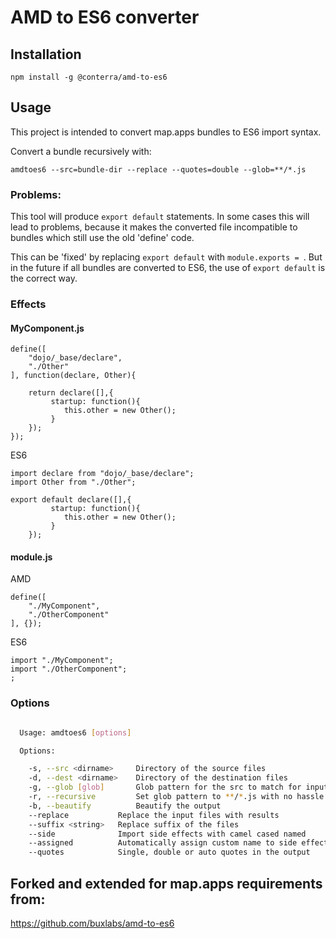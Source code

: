 # AMD to ES6 converter

## Installation

`npm install -g @conterra/amd-to-es6`

## Usage

This project is intended to convert map.apps bundles to ES6 import syntax.

Convert a bundle recursively with:

`amdtoes6 --src=bundle-dir --replace --quotes=double --glob=**/*.js`


### Problems:

This tool will produce `export default` statements. In some cases this will lead to problems,
because it makes the converted file incompatible to bundles which still use the old 'define' code.

This can be 'fixed' by replacing `export default` with `module.exports = `.
But in the future if all bundles are converted to ES6, the use of `export default` is the correct way.

### Effects

#### MyComponent.js

```
define([
    "dojo/_base/declare",
    "./Other"
], function(declare, Other){

    return declare([],{
         startup: function(){
            this.other = new Other();
         }
    });
});
```

ES6

```
import declare from "dojo/_base/declare";
import Other from "./Other";

export default declare([],{
         startup: function(){
            this.other = new Other();
         }
    });
```

#### module.js

AMD

```
define([
    "./MyComponent",
    "./OtherComponent"
], {});
```

ES6

```
import "./MyComponent";
import "./OtherComponent";
;
```

### Options
```sh

  Usage: amdtoes6 [options]

  Options:

    -s, --src <dirname>     Directory of the source files
    -d, --dest <dirname>    Directory of the destination files
    -g, --glob [glob]       Glob pattern for the src to match for input files
    -r, --recursive         Set glob pattern to **/*.js with no hassle
    -b, --beautify          Beautify the output
    --replace           Replace the input files with results
    --suffix <string>   Replace suffix of the files
    --side              Import side effects with camel cased named
    --assigned          Automatically assign custom name to side effects
    --quotes            Single, double or auto quotes in the output
```

## Forked and extended for map.apps requirements from:

https://github.com/buxlabs/amd-to-es6
